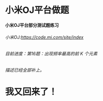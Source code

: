# 小米OJ平台做题
#### 小米OJ平台部分测试题练习
###### 小米OJ:https://code.mi.com/site/index
###### 目前进度：第16题：出现频率最高的前 K 个元素
######  描述已经全部补上。
#  **我又回来了！**
